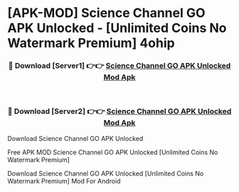 # [APK-MOD] Science Channel GO APK Unlocked - [Unlimited Coins No Watermark Premium] 4ohip



<div align="center">
<h3>🔴 Download [Server1] 👉👉 <a href="https://momento.my/?title=Science_Channel_GO_APK_Unlocked">Science Channel GO APK Unlocked Mod Apk</a></h3><br>

<h3>🔴 Download [Server2] 👉👉 <a href="https://momento.my/?title=Science_Channel_GO_APK_Unlocked">Science Channel GO APK Unlocked Mod Apk</a></h3>
</div>



Download Science Channel GO APK Unlocked 

Free APK MOD Science Channel GO APK Unlocked [Unlimited Coins No Watermark Premium]

Download Science Channel GO APK Unlocked [Unlimited Coins No Watermark Premium] Mod For Android
